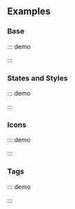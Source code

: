 ## Examples

### Base

::: demo
<template>
    <section>
        <o-button @click="clickMe">Click Me</o-button>
    </section>
</template>

<script>
    export default {
        methods: {
            clickMe() {
                alert('Clicked!')
            }
        }
    }
</script>
:::

### States and Styles

::: demo
<template>
    <section>

        <div class="buttons">
            <o-button variant="primary">Primary</o-button>
            <o-button variant="success">Success</o-button>
            <o-button variant="danger">Danger</o-button>
            <o-button variant="warning">Warning</o-button>
            <o-button variant="info">Info</o-button>
        </div>

        <div class="buttons">
            <o-button>Normal</o-button>
            <o-button disabled>Disabled</o-button>
            <o-button rounded>Rounded</o-button>
        </div>

        <div class="buttons">
            <o-button variant="primary" outlined>Outlined</o-button>
            <o-button variant="primary" inverted>Inverted</o-button>
        </div>

    </section>
</template>

<script>
    export default {}
</script>
:::

### Icons

::: demo
<template>
    <section>
        <div class="buttons">
            <o-button size="small"
                icon-left="plus">
                Add
            </o-button>

            <o-button icon-left="plus">
                Add
            </o-button>

            <o-button size="medium"
                icon-left="plus">
                Add
            </o-button>

            <o-button size="large"
                icon-left="plus">
                Add
            </o-button>
        </div>

        <br>

        <div class="buttons">
            <o-button variant="danger"
                icon-left="trash">
                Delete
            </o-button>

            <o-button variant="danger"
                icon-right="trash">
                Delete
            </o-button>

            <o-button variant="danger"
                icon-right="trash" />
        </div>

    </section>
</template>

<script>
    export default {
    }
</script>
:::

### Tags

::: demo
<template>
    <section>
        <div class="buttons">
            <o-button>Button</o-button>

            <o-button tag="a"
                href="https://oruga.io"
                target="_blank">
                Anchor
            </o-button>

            <o-button tag="input"
                native-type="submit"
                value="Submit input" />

            <!-- Need vue-router -->
            <!-- 
            <o-button tag="router-link"
                to="/home"
                variant="info">
                Docs
            </o-button>
            -->
        </div>
    </section>
</template>

<script>
    export default {
    }
</script>
:::
